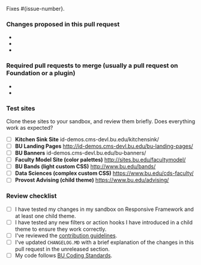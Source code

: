 Fixes #{issue-number}.

### Changes proposed in this pull request

-

-

-

### Required pull requests to merge (usually a pull request on Foundation or a plugin)

-

-

### Test sites

Clone these sites to your sandbox, and review them briefly. Does everything work as expected?

- [ ] **Kitchen Sink Site** id-demos.cms-devl.bu.edu/kitchensink/
- [ ] **BU Landing Pages** http://id-demos.cms-devl.bu.edu/bu-landing-pages/
- [ ] **BU Banners** id-demos.cms-devl.bu.edu/bu-banners/
- [ ] **Faculty Model Site (color palettes)** http://sites.bu.edu/facultymodel/
- [ ] **BU Bands (light custom CSS)** http://www.bu.edu/bands/
- [ ] **Data Sciences (complex custom CSS)** https://www.bu.edu/cds-faculty/
- [ ] **Provost Advising (child theme)** https://www.bu.edu/advising/

### Review checklist

- [ ] I have tested my changes in my sandbox on Responsive Framework and at least one child theme.
- [ ] I have tested any new filters or action hooks I have introduced in a child theme to ensure they work correctly.
- [ ] I've reviewed the [contribution guidelines](https://github.com/bu-ist/coding-standards/blob/develop/CONTRIBUTING.md).
- [ ] I've updated `CHANGELOG.MD` with a brief explanation of the changes in this pull request in the unreleased section.
- [ ] My code follows [BU Coding Standards](https://github.com/bu-ist/coding-standards).
